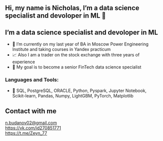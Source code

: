 ## Hi, my name is Nicholas, I’m a data science specialist and devoloper in ML 👋
##  I’m a data science specialist and devoloper in ML
- 📖 I’m currently on my last year of BA in Moscow Power Engineering Institute and taking courses in Yandex practicum
- 📈 Also I am a trader on the stock exchange with three years of experience
- 📍 My goal is to become a senior FinTech data science specialist
###  Languages and Tools:<br>
- 🔭 SQL, PostgreSQL, ORACLE, Python, Pyspark, Jupyter Notebook, Scikit-learn, Pandas, Numpy, LightGBM, PyTorch, Matplotlib
## Contact with me
n.budanov02@gmail.com<br>
https://vk.com/id270851771<br>
https://t.me/Zeyn_77<br>


<!--
**BudanovNikolay/BudanovNikolay** is a ✨ _special_ ✨ repository because its `README.md` (this file) appears on your GitHub profile.

Here are some ideas to get you started:



- 🔭 I’m a data science specialist
- 🌱 I’m currently learning ...
- 👯 I’m looking to collaborate on ...
- 🤔 I’m looking for help with ...
- 💬 Ask me about ...
- 📫 How to reach me: ...
- 😄 Pronouns: ...
- ⚡ Fun fact: ...
-->
